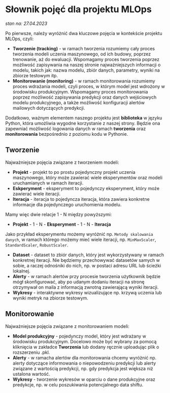 # Słownik pojęć dla projektu MLOps
*stan na: 27.04.2023*

Po pierwsze, należy wyróżnić dwa kluczowe pojęcia w kontekście projektu MLOps, czyli:
- **Tworzenie (tracking)** - w ramach tworzenia rozumiemy cały proces tworzenia modeli uczenia maszynowego, od ich budowy, poprzez trenowanie, aż do ewaluacji. 
  Wspomagamy proces tworzenia poprzez możliwość zapisywania na naszej stronie najważniejszych informacji o modelu, takich jak:
  nazwa modelu, zbiór danych, parametry, wyniki na zbiorze testowym itp.
- **Monitorowanie (monitoring)** - w ramach monitorowania rozumiemy proces wdrażania modeli, czyli proces, w którym model jest wdrożony w środowisku produkcyjnym. 
  Wspomagamy proces monitorowania poprzez możliwość zapisywania predykcji oraz danych wejściowych modelu produkcyjnego, a także możliwość
  konfiguracji alertów mailowych dotyczących predykcji.

Dodatkowo, ważnym elementem naszego projektu jest **biblioteka** w języku Python, która umożliwia wygodne korzystanie z naszej strony.
Będzie ona zapewniać możliwość logowania danych w ramach **tworzenia** oraz **monitorowania** bezpośrednio z poziomu kodu w Pythonie.

## Tworzenie
Najważniejsze pojęcia związane z tworzeniem modeli:
- **Projekt** - projekt to po prostu pojedynczny projekt uczenia maszynowego, który może zawierać wiele eksperymentów 
  oraz modeli uruchamianych w ramach iteracji.
- **Eskperyment** - eksperyment to pojedynczy eksperyment, który może zawierać wiele iteracji.
- **Iteracja** - iteracja to pojedyncza iteracja, która zawiera konkretne informacje dla pojedynczego uruchomienia modelu.

Mamy więc dwie relacje 1 - N między powyższymi:
- **Projekt** - 1 - N - **Eksperyment** - 1 - N - **Iteracja**

Jako przykład eksperymentu możemy wyróżnić np. `Metody skalowania danych`, w ramach którego możemy mieć wiele iteracji, 
  np. `MinMaxScaler`, `StandardScaler`, `RobustScaler`.

- **Dataset** - dataset to zbiór danych, który jest wykorzystywany w ramach konkretnej iteracji.
  Nie będziemy przechowywać datasetów samych w sobie, a raczej odnośniki do nich, np. w postaci adresu URL lub ścieżki lokalnej.
- **Alerty** - w ramach alertów przy procesie tworzenia użytkownik będzie mógł skonfigurować,
  aby po udanym dodaniu iteracji na stronę otrzymywał on maila z informacją zwrotną zawierającą wyniki iteracji.
- **Wykresy** - interaktywne wykresy wizualizujące np. krzywą uczenia lub wyniki metryk na zbiorze testowym.

## Monitorowanie
Najważniejsze pojęcia związane z monitorowaniem modeli:
- **Model produkcyjny** - pojedynczy model, który jest wdrażany w środowisku produkcyjnym. Docelowo może być wybrany
  za pomocą kliknięcia w zakładce **Tworzenia** lub dodany ręcznie uploadując plik o rozszerzeniu .pkl.
- **Alerty** - w ramacha alertów dla monitorowania chcemy wyróżnić np. alerty dotyczące informowania o niepowodzeniu predykcji lub
alerty związane z wartością predykcji, np. gdy predykcja jest większa niż ustalona wartość.
- **Wykresy** - tworzenie wykresów w oparciu o dane produkcyjne oraz predykcje, np. w celu poszukiwania potencjalnego data shiftu.